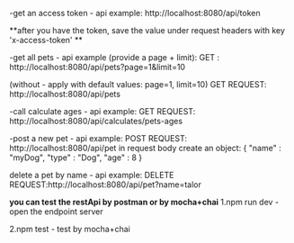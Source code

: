 -get an access token - api example:
http://localhost:8080/api/token

**after you have the token, save the value under request headers with key 'x-access-token' **

-get all pets - api example (provide a page + limit):
GET : http://localhost:8080/api/pets?page=1&limit=10

(without - apply with default values: page=1, limit=10)
GET REQUEST: http://localhost:8080/api/pets

-call calculate ages - api example:
GET REQUEST: http://localhost:8080/api/calculates/pets-ages

-post a new pet - api example:
POST REQUEST: http://localhost:8080/api/pet
in request body create an object:
{
    "name" : "myDog",
    "type" : "Dog",
    "age" : 8
}

delete a pet by name - api example:
DELETE REQUEST:http://localhost:8080/api/pet?name=talor

**you can test the restApi by postman or by mocha+chai**
1.npm run dev - open the endpoint server

2.npm test - test by mocha+chai

